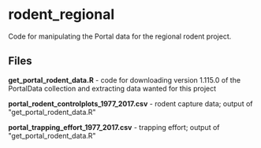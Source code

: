 # rodent_regional
Code for manipulating the Portal data for the regional rodent project.

## Files
**get_portal_rodent_data.R** - code for downloading version 1.115.0 of the PortalData collection and extracting data wanted for this project

**portal_rodent_controlplots_1977_2017.csv** - rodent capture data; output of "get_portal_rodent_data.R"

**portal_trapping_effort_1977_2017.csv** - trapping effort; output of "get_portal_rodent_data.R"
